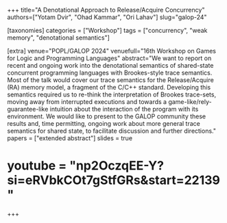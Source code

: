 +++
title="A Denotational Approach to Release/Acquire Concurrency"
authors=["Yotam Dvir", "Ohad Kammar", "Ori Lahav"]
slug="galop-24"

[taxonomies]
categories = ["Workshop"]
tags = ["concurrency", "weak memory", "denotational semantics"]

[extra]
venue="POPL/GALOP 2024"
venuefull="16th Workshop on Games for Logic and Programming Languages"
abstract="We want to report on recent and ongoing work into the denotational semantics of shared-state concurrent programming languages with Brookes-style trace semantics. Most of the talk would cover our trace semantics for the Release/Acquire (RA) memory model, a fragment of the C/C++ standard. Developing this semantics required us to re-think the interpretation of Brookes trace-sets, moving away from interrupted executions and towards a game-like/rely-guarantee-like intuition about the interaction of the program with its environment. We would like to present to the GALOP community these results and, time permitting, ongoing work about more general trace semantics for shared state, to facilitate discussion and further directions."
papers = ["extended abstract"]
slides = true
# youtube = "np2OczqEE-Y?si=eRVbkCOt7gStfGRs&amp;start=22139"
+++
